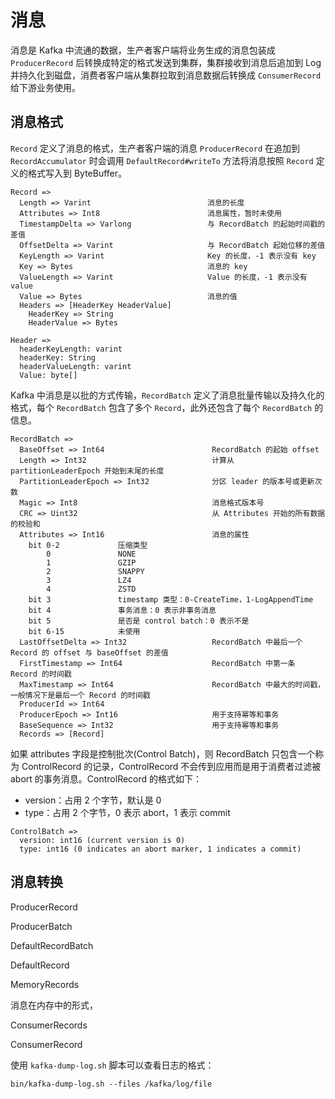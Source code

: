 # 消息

消息是 Kafka 中流通的数据，生产者客户端将业务生成的消息包装成 `ProducerRecord` 后转换成特定的格式发送到集群，集群接收到消息后追加到 Log 并持久化到磁盘，消费者客户端从集群拉取到消息数据后转换成 `ConsumerRecord` 给下游业务使用。


## 消息格式

`Record` 定义了消息的格式，生产者客户端的消息 `ProducerRecord` 在追加到 `RecordAccumulator` 时会调用 `DefaultRecord#writeTo` 方法将消息按照 `Record` 定义的格式写入到 ByteBuffer。
```
Record =>
  Length => Varint                          消息的长度
  Attributes => Int8                        消息属性，暂时未使用
  TimestampDelta => Varlong                 与 RecordBatch 的起始时间戳的差值
  OffsetDelta => Varint                     与 RecordBatch 起始位移的差值
  KeyLength => Varint                       Key 的长度，-1 表示没有 key
  Key => Bytes                              消息的 key
  ValueLength => Varint                     Value 的长度，-1 表示没有 value
  Value => Bytes                            消息的值
  Headers => [HeaderKey HeaderValue]
    HeaderKey => String
    HeaderValue => Bytes

Header =>
  headerKeyLength: varint
  headerKey: String
  headerValueLength: varint
  Value: byte[]
```

Kafka  中消息是以批的方式传输，`RecordBatch` 定义了消息批量传输以及持久化的格式，每个 `RecordBatch` 包含了多个 `Record`，此外还包含了每个 `RecordBatch` 的信息。
```
RecordBatch =>
  BaseOffset => Int64                        RecordBatch 的起始 offset                
  Length => Int32                            计算从 partitionLeaderEpoch 开始到末尾的长度
  PartitionLeaderEpoch => Int32              分区 leader 的版本号或更新次数
  Magic => Int8                              消息格式版本号
  CRC => Uint32                              从 Attributes 开始的所有数据的校验和
  Attributes => Int16                        消息的属性
    bit 0-2             压缩类型
        0               NONE
        1               GZIP
        2               SNAPPY
        3               LZ4
        4               ZSTD
    bit 3               timestamp 类型：0-CreateTime，1-LogAppendTime
    bit 4               事务消息：0 表示非事务消息
    bit 5               是否是 control batch：0 表示不是
    bit 6-15            未使用
  LastOffsetDelta => Int32                   RecordBatch 中最后一个 Record 的 offset 与 baseOffset 的差值
  FirstTimestamp => Int64                    RecordBatch 中第一条 Record 的时间戳
  MaxTimestamp => Int64                      RecordBatch 中最大的时间戳，一般情况下是最后一个 Record 的时间戳
  ProducerId => Int64
  ProducerEpoch => Int16                     用于支持幂等和事务
  BaseSequence => Int32                      用于支持幂等和事务
  Records => [Record]
```



如果 attributes 字段是控制批次(Control Batch)，则 RecordBatch 只包含一个称为 ControlRecord 的记录，ControlRecord 不会传到应用而是用于消费者过滤被 abort 的事务消息。ControlRecord 的格式如下：
- version：占用 2 个字节，默认是 0
- type：占用 2 个字节，0 表示 abort，1 表示 commit
```
ControlBatch =>
  version: int16 (current version is 0)
  type: int16 (0 indicates an abort marker, 1 indicates a commit)
```




## 消息转换

ProducerRecord

ProducerBatch

DefaultRecordBatch

DefaultRecord

MemoryRecords

消息在内存中的形式，

ConsumerRecords

ConsumerRecord

使用 ```kafka-dump-log.sh``` 脚本可以查看日志的格式：
```shell
bin/kafka-dump-log.sh --files /kafka/log/file
```